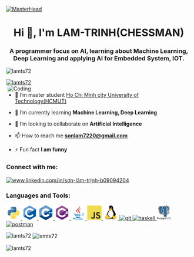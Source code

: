[![MasterHead](https://media.licdn.com/dms/image/D5612AQEReRdkC5K3_A/article-cover_image-shrink_600_2000/0/1702441745439?e=2147483647&v=beta&t=Um64qKYNX1Ag9TFsB4hEu-t48Ycpiko32lNtneaQWmM)]()
<h1 align="center">Hi 👋, I'm LAM-TRINH(CHESSMAN)</h1>
<h3 align="center">A programmer focus on AI, learning about Machine Learning, Deep Learning and applying AI for Embedded System, IOT.</h3>
<p align="left"> <img src="https://komarev.com/ghpvc/?username=lamts72&label=Profile%20views&color=0e75b6&style=flat" alt="lamts72" /> </p>

<p align="left"> <a href="https://github.com/ryo-ma/github-profile-trophy"><img src="https://github-profile-trophy.vercel.app/?username=lamts72" alt="lamts72" /></a>
<img align="right" alt="Coding" width="500" src="https://cdn.dribbble.com/users/1059583/screenshots/4171367/coding-freak.gif"/>
</p>

- 🔭 I’m master student [Ho Chi Minh city University of Technology(HCMUT)](https://hcmut.edu.vn/)

- 🌱 I’m currently learning **Machine Learning, Deep Learning**

- 👯 I’m looking to collaborate on **Artificial Intelligence**

- 📫 How to reach me **sonlam7220@gmail.com**

- ⚡ Fun fact **I am funny**

<h3 align="left">Connect with me:</h3>
<p align="left">
<a href="https://linkedin.com/in/www.linkedin.com/in/sơn-lâm-trịnh-b09094204" target="blank"><img align="center" src="https://raw.githubusercontent.com/rahuldkjain/github-profile-readme-generator/master/src/images/icons/Social/linked-in-alt.svg" alt="www.linkedin.com/in/sơn-lâm-trịnh-b09094204" height="30" width="40" /></a>
</p>

<h3 align="left">Languages and Tools:</h3>
<p align="left"> <a href="https://www.python.org" target="_blank" rel="noreferrer"> <img src="https://raw.githubusercontent.com/devicons/devicon/master/icons/python/python-original.svg" alt="python" width="40" height="40"/> </a> <a href="https://www.cprogramming.com/" target="_blank" rel="noreferrer"> <img src="https://raw.githubusercontent.com/devicons/devicon/master/icons/c/c-original.svg" alt="c" width="40" height="40"/> </a> <a href="https://www.w3schools.com/cpp/" target="_blank" rel="noreferrer"> <img src="https://raw.githubusercontent.com/devicons/devicon/master/icons/cplusplus/cplusplus-original.svg" alt="cplusplus" width="40" height="40"/> </a> <a href="https://www.w3schools.com/cs/" target="_blank" rel="noreferrer"> <img src="https://raw.githubusercontent.com/devicons/devicon/master/icons/csharp/csharp-original.svg" alt="csharp" width="40" height="40"/> </a> <a href="https://www.java.com" target="_blank" rel="noreferrer"> <img src="https://raw.githubusercontent.com/devicons/devicon/master/icons/java/java-original.svg" alt="java" width="40" height="40"/> </a> <a href="https://developer.mozilla.org/en-US/docs/Web/JavaScript" target="_blank" rel="noreferrer"> <img src="https://raw.githubusercontent.com/devicons/devicon/master/icons/javascript/javascript-original.svg" alt="javascript" width="40" height="40"/> </a> <a href="https://www.linux.org/" target="_blank" rel="noreferrer"> <img src="https://raw.githubusercontent.com/devicons/devicon/master/icons/linux/linux-original.svg" alt="linux" width="40" height="40"/> </a> <a href="https://git-scm.com/" target="_blank" rel="noreferrer"> <img src="https://www.vectorlogo.zone/logos/git-scm/git-scm-icon.svg" alt="git" width="40" height="40"/> </a> <a href="https://www.haskell.org/" target="_blank" rel="noreferrer"> <img src="https://upload.wikimedia.org/wikipedia/commons/1/1c/Haskell-Logo.svg" alt="haskell" width="40" height="40"/> </a> <a href="https://www.postgresql.org" target="_blank" rel="noreferrer"> <img src="https://raw.githubusercontent.com/devicons/devicon/master/icons/postgresql/postgresql-original-wordmark.svg" alt="postgresql" width="40" height="40"/> </a> <a href="https://postman.com" target="_blank" rel="noreferrer"> <img src="https://www.vectorlogo.zone/logos/getpostman/getpostman-icon.svg" alt="postman" width="40" height="40"/> </a>  </p>

<p><img align="left" src="https://github-readme-stats.vercel.app/api/top-langs?username=lamts72&show_icons=true&locale=en&layout=compact" alt="lamts72" /></p>

<p>&nbsp;<img align="center" src="https://github-readme-stats.vercel.app/api?username=lamts72&show_icons=true&locale=en" alt="lamts72" /></p>

<p><img align="center" src="https://github-readme-streak-stats.herokuapp.com/?user=lamts72&" alt="lamts72" /></p>
